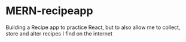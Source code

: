 # MERN-recipeapp
Building a Recipe app to practice React, but to also allow me to collect, store and alter recipes I find on the internet
